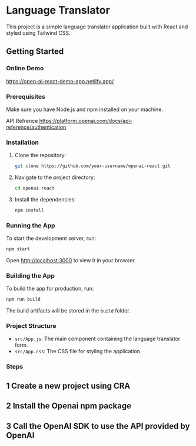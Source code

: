 # Language Translator

This project is a simple language translator application built with React and styled using Tailwind CSS.

## Getting Started

### Online Demo 
https://open-ai-react-demo-app.netlify.app/

### Prerequisites

Make sure you have Node.js and npm installed on your machine.

API Refrence https://platform.openai.com/docs/api-reference/authentication

### Installation

1. Clone the repository:
   ```sh
   git clone https://github.com/your-username/openai-react.git
   ```
2. Navigate to the project directory:
   ```sh
   cd openai-react
   ```
3. Install the dependencies:
   ```sh
   npm install
   ```

### Running the App

To start the development server, run:
```sh
npm start
```
Open [http://localhost:3000](http://localhost:3000) to view it in your browser.

### Building the App

To build the app for production, run:
```sh
npm run build
```
The build artifacts will be stored in the `build` folder.

### Project Structure

- `src/App.js`: The main component containing the language translator form.
- `src/App.css`: The CSS file for styling the application.

### Steps 

## 1 Create a new project using CRA
## 2 Install the Openai npm package 
## 3 Call the OpenAI SDK to use the API provided by OpenAI

